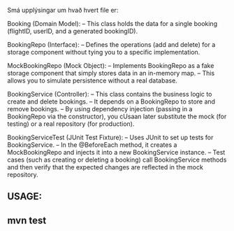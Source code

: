 Smá upplýsingar um hvað hvert file er:

Booking (Domain Model):
– This class holds the data for a single booking (flightID, userID, and a generated bookingID).

BookingRepo (Interface):
– Defines the operations (add and delete) for a storage component without tying you to a specific implementation.

MockBookingRepo (Mock Object):
– Implements BookingRepo as a fake storage component that simply stores data in an in-memory map.
– This allows you to simulate persistence without a real database.

BookingService (Controller):
– This class contains the business logic to create and delete bookings.
– It depends on a BookingRepo to store and remove bookings.
– By using dependency injection (passing in a BookingRepo via the constructor), you cUsaan later substitute the mock (for testing) or a real repository (for production).

BookingServiceTest (JUnit Test Fixture):
– Uses JUnit to set up tests for BookingService.
– In the @BeforeEach method, it creates a MockBookingRepo and injects it into a new BookingService instance.
– Test cases (such as creating or deleting a booking) call BookingService methods and then verify that the expected changes are reflected in the mock repository.





USAGE:
--------
mvn test
--------





